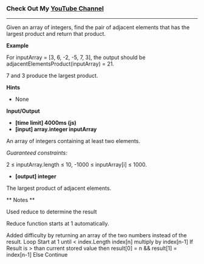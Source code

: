 ### Check Out My [YouTube Channel](https://www.YouTube.com/CodingTutorials360)

---

Given an array of integers, find the pair of adjacent elements that has the largest product and return that product.

**Example**

For inputArray = [3, 6, -2, -5, 7, 3], the output should be
adjacentElementsProduct(inputArray) = 21.

7 and 3 produce the largest product.

**Hints**
-   None

**Input/Output**

- **[time limit] 4000ms (js)**
- **[input] array.integer inputArray**

An array of integers containing at least two elements.

*Guaranteed constraints:*

2 ≤ inputArray.length ≤ 10,
-1000 ≤ inputArray[i] ≤ 1000.

- **[output] integer**

The largest product of adjacent elements.

** Notes **

Used reduce to determine the result

Reduce function starts at 1 automatically.


Added difficulty by returning an array of the two numbers instead of the result.
Loop Start at 1 until < index.Length
index[n] multiply by index[n-1]
If Result is > than current stored value then result[0] = n && result[1] = index[n-1]
Else Continue

